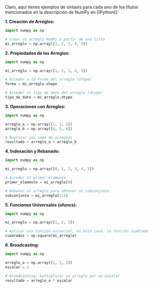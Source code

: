 Claro, aquí tienes ejemplos de sintaxis para cada uno de los títulos mencionados en la descripción de NumPy en [[Python]]:

**1. Creación de Arreglos:**
```python
import numpy as np

# Crear un arreglo NumPy a partir de una lista
mi_arreglo = np.array([1, 2, 3, 4, 5])
```

**2. Propiedades de los Arreglos:**
```python
import numpy as np

mi_arreglo = np.array([1, 2, 3, 4, 5])

# Acceder a la forma del arreglo (shape)
forma = mi_arreglo.shape

# Acceder al tipo de dato del arreglo (dtype)
tipo_de_dato = mi_arreglo.dtype
```

**3. Operaciones con Arreglos:**
```python
import numpy as np

arreglo_a = np.array([1, 2, 3])
arreglo_b = np.array([4, 5, 6])

# Realizar una suma de arreglos
resultado = arreglo_a + arreglo_b
```

**4. Indexación y Rebanado:**
```python
import numpy as np

mi_arreglo = np.array([0, 1, 2, 3, 4, 5])

# Acceder al primer elemento
primer_elemento = mi_arreglo[0]

# Rebanar el arreglo para obtener un subconjunto
subconjunto = mi_arreglo[2:5]
```

**5. Funciones Universales (ufuncs):**
```python
import numpy as np

mi_arreglo = np.array([1, 2, 3])

# Aplicar una función universal, en este caso, la función cuadrado
cuadrados = np.square(mi_arreglo)
```

**6. Broadcasting:**
```python
import numpy as np

arreglo_a = np.array([1, 2, 3])
escalar = 2

# Broadcasting: multiplicar un arreglo por un escalar
resultado = arreglo_a * escalar
```
